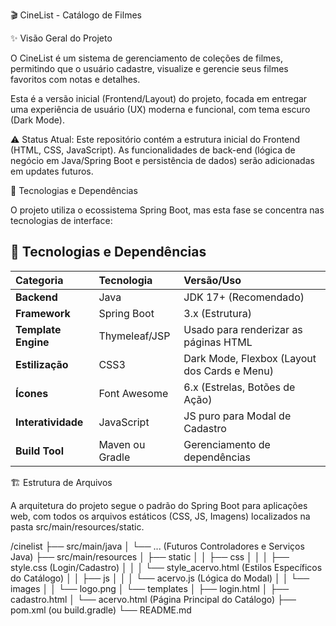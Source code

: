 🎬 CineList - Catálogo de Filmes

✨ Visão Geral do Projeto

O CineList é um sistema de gerenciamento de coleções de filmes, permitindo que o usuário cadastre, visualize e gerencie seus filmes favoritos com notas e detalhes.

Esta é a versão inicial (Frontend/Layout) do projeto, focada em entregar uma experiência de usuário (UX) moderna e funcional, com tema escuro (Dark Mode).

⚠️ Status Atual: Este repositório contém a estrutura inicial do Frontend (HTML, CSS, JavaScript). As funcionalidades de back-end (lógica de negócio em Java/Spring Boot e persistência de dados) serão adicionadas em updates futuros.

🚀 Tecnologias e Dependências

O projeto utiliza o ecossistema Spring Boot, mas esta fase se concentra nas tecnologias de interface:

## 🚀 Tecnologias e Dependências

| Categoria | Tecnologia | Versão/Uso |
| :--- | :--- | :--- |
| **Backend** | Java | JDK 17+ (Recomendado) |
| **Framework** | Spring Boot | 3.x (Estrutura) |
| **Template Engine**| Thymeleaf/JSP | Usado para renderizar as páginas HTML |
| **Estilização** | CSS3 | Dark Mode, Flexbox (Layout dos Cards e Menu) |
| **Ícones** | Font Awesome | 6.x (Estrelas, Botões de Ação) |
| **Interatividade** | JavaScript | JS puro para Modal de Cadastro |
| **Build Tool** | Maven ou Gradle | Gerenciamento de dependências |

🏗️ Estrutura de Arquivos

A arquitetura do projeto segue o padrão do Spring Boot para aplicações web, com todos os arquivos estáticos (CSS, JS, Imagens) localizados na pasta src/main/resources/static.
					
/cinelist
├── src/main/java
│   └── ... (Futuros Controladores e Serviços Java)
├── src/main/resources
│   ├── static
│   │   ├── css
│   │   │   ├── style.css (Login/Cadastro)
│   │   │   └── style_acervo.html (Estilos Específicos do Catálogo)
│   │   ├── js
│   │   │   └── acervo.js (Lógica do Modal)
│   │   └── images
│   │       └── logo.png
│   └── templates
│       ├── login.html
│       ├── cadastro.html
│       └── acervo.html (Página Principal do Catálogo)
├── pom.xml (ou build.gradle)
└── README.md					
					
					
